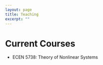 ```yaml
---
layout: page
title: Teaching
excerpt: ""
---
```


# Current Courses

- ECEN 5738: Theory of Nonlinear Systems
